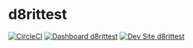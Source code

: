 # d8rittest

[![CircleCI](https://circleci.com/gh/mostafizpantheon/d8rittest.svg?style=shield)](https://circleci.com/gh/mostafizpantheon/d8rittest)
[![Dashboard d8rittest](https://img.shields.io/badge/dashboard-d8rittest-yellow.svg)](https://dashboard.pantheon.io/sites/f1fbead1-2a57-4afb-ae3b-ec7658356ba8#dev/code)
[![Dev Site d8rittest](https://img.shields.io/badge/site-d8rittest-blue.svg)](http://dev-d8rittest.pantheonsite.io/)